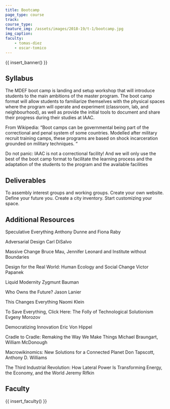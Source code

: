 ```yaml
---
title: Bootcamp
page_type: course
track:
course_type:
feature_img: /assets/images/2018-19/t-1/bootcamp.jpg
img_caption: 
faculty: 
    - tomas-diez
    - oscar-tomico
---
```


{{ insert_banner() }}

## Syllabus 

The MDEF boot camp is landing and setup workshop that will introduce students to the main ambitions of the master program. The boot camp format will allow students to familiarize themselves with the physical spaces where the program will operate and experiment (classroom, lab, and neighbourhood), as well as provide the initial tools to document and share their progress during their studies at IAAC.

From Wikipedia: “Boot camps can be governmental being part of the correctional and penal system of some countries. Modelled after military recruit training camps, these programs are based on shock incarceration grounded on military techniques. “

Do not panic: IAAC is not a correctional facility! And we will only use the best of the boot camp format to facilitate the learning process and the adaptation of the students to the program and the available facilities

## Deliverables

To assembly interest groups and working groups. Create your own website. Define your future you. Create a city inventory. Start customizing your space.

## Additional Resources

Speculative Everything Anthony Dunne and Fiona Raby

Adversarial Design Carl DiSalvo

Massive Change Bruce Mau, Jennifer Leonard and Institute without Boundaries

Design for the Real World: Human Ecology and Social Change Victor Papanek

Liquid Modernity Zygmunt Bauman

Who Owns the Future? Jason Lanier

This Changes Everything Naomi Klein

To Save Everything, Click Here: The Folly of Technological Solutionism Evgeny Morozov

Democratizing Innovation Eric Von Hippel

Cradle to Cradle: Remaking the Way We Make Things Michael Braungart, William McDonough

Macrowikinomics: New Solutions for a Connected Planet Don Tapscott, Anthony D. Williams

The Third Industrial Revolution: How Lateral Power Is Transforming Energy, the Economy, and the World Jeremy Rifkin

## Faculty

{{ insert_faculty() }}